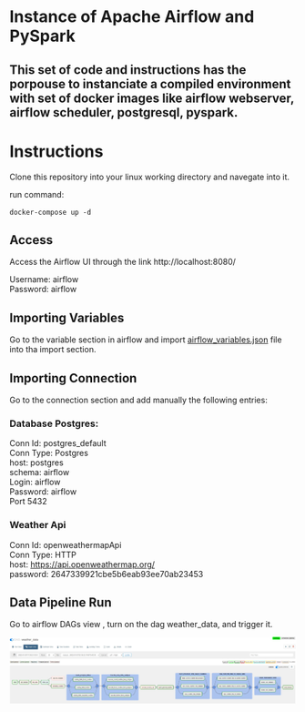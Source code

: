 # Instance of Apache Airflow and PySpark

## This set of code and instructions has the porpouse to instanciate a compiled environment with set of docker images like airflow webserver, airflow scheduler, postgresql, pyspark.
  

# Instructions
Clone this repository into your linux working directory and navegate into it.  
  
run command:
```
docker-compose up -d
```

## Access
Access the Airflow UI through  the link http://localhost:8080/  

Username: airflow  
Password: airflow

## Importing Variables

Go to the variable section in airflow and import [airflow_variables.json](airflow_variables.json) file into tha import section.
  
  
## Importing Connection
Go to the connection section and add manually the following entries:

### Database Postgres:
Conn Id: postgres_default  
Conn Type: Postgres  
host: postgres  
schema: airflow  
Login: airflow  
Password: airflow  
Port 5432  

### Weather Api
Conn Id: openweathermapApi  
Conn Type: HTTP  
host: https://api.openweathermap.org/  
password: 2647339921cbe5b6eab93ee70ab23453  


## Data Pipeline Run
Go to airflow DAGs view , turn on the dag weather_data, and trigger it.  

![weather_data](img/DAG.JPG)
